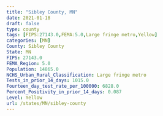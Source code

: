 ```yaml
---
title: "Sibley County, MN"
date: 2021-01-18
draft: false
type: county
tags: [FIPS:27143.0,FEMA:5.0,Large fringe metro,Yellow]
categories: [MN]
County: Sibley County
State: MN
FIPS: 27143.0
FEMA_Region: 5.0
Population: 14865.0
NCHS_Urban_Rural_Classification: Large fringe metro
Tests_in_prior_14_days: 1015.0
Fourteen_day_test_rate_per_100000: 6828.0
Percent_Positivity_in_prior_14_days: 0.087
Level: Yellow
url: /states/MN/sibley-county
---
```



